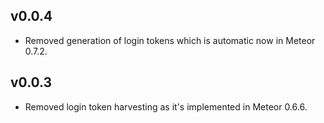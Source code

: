 ## v0.0.4

- Removed generation of login tokens which is automatic now in Meteor 0.7.2.

## v0.0.3

- Removed login token harvesting as it's implemented in Meteor 0.6.6.
